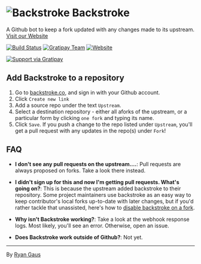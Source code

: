 ![Backstroke](https://backstroke.us/assets/img/logo.png)
Backstroke
===
A Github bot to keep a fork updated with any changes made to its upstream. [Visit our Website](https://backstroke.co)

[![Build Status](https://travis-ci.org/1egoman/backstroke.svg?branch=master)](https://travis-ci.org/1egoman/backstroke)
[![Gratipay Team](https://img.shields.io/gratipay/team/Backstroke.svg?maxAge=2592001)](https://gratipay.com/Backstroke/)
[![Website](https://img.shields.io/website-up-down-green-red/http/backstroke.co.svg?maxAge=2592000)](https://backstroke.us)

[![Support via Gratipay](https://cdn.rawgit.com/gratipay/gratipay-badge/2.3.0/dist/gratipay.svg)](https://gratipay.com/Backstroke/)

## Add Backstroke to a repository

1. Go to [backstroke.co](https://backstroke.co), and sign in with your Github account.
2. Click `Create new link`
3. Add a source repo under the text `Upstream`.
4. Select a destination repository - either all aforks of the upstream, or a particular form by
   clicking `one fork` and typing its name.
5. Click `Save`. If you push a change to the repo listed under `Upstream`, you'll
   get a pull request with any updates in the repo(s) under `Fork`!

## FAQ
- **I don't see any pull requests on the upstream....**: Pull requests are
  always proposed on forks. Take a look there instead.

- **I didn't sign up for this and now I'm getting pull requests. What's going
  on?**: This is because the upstream added backstroke to their repository.
  Some project maintainers use backstroke as an easy way to keep contributor's
  local forks up-to-date with later changes, but if you'd rather tackle that
  unassisted, here's how to [disable backstroke on a fork](./disable-on-a-fork.md).

- **Why isn't Backstroke working?**: Take a look at the webhook response logs. Most likely, you'll see an error. Otherwise, open an issue.

- **Does Backstroke work outside of Github?**: Not yet.

-------
By [Ryan Gaus](http://rgaus.net)
